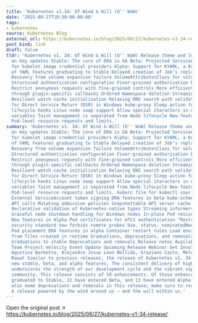 ```yaml
---
title: 'Kubernetes v1.34: Of Wind & Will (O'' WaW)'
date: '2025-08-27T10:30:00-08:00'
tags:
- kubernetes
source: Kubernetes Blog
external_url: https://kubernetes.io/blog/2025/08/27/kubernetes-v1-34-release/
post_kind: link
draft: false
tldr: 'Kubernetes v1. 34: Of Wind & Will (O'' WaW) Release theme and logo Spotlight
  on key updates Stable: The core of DRA is GA Beta: Projected ServiceAccount tokens
  for kubelet image credential providers Alpha: Support for KYAML, a Kubernetes dialect
  of YAML Features graduating to Stable Delayed creation of Job’s replacement Pods
  Recovery from volume expansion failure VolumeAttributesClass for volume modification
  Structured authentication configuration Finer-grained authorization based on selectors
  Restrict anonymous requests with fine-grained controls More efficient requeueing
  through plugin-specific callbacks Ordered Namespace deletion Streaming list responses
  Resilient watch cache initialization Relaxing DNS search path validation Support
  for Direct Service Return (DSR) in Windows kube-proxy Sleep action for Container
  lifecycle hooks Linux node swap support Allow special characters in environment
  variables Taint management is separated from Node lifecycle New features in Beta
  Pod-level resource requests and limits.'
summary: 'Kubernetes v1. 34: Of Wind & Will (O'' WaW) Release theme and logo Spotlight
  on key updates Stable: The core of DRA is GA Beta: Projected ServiceAccount tokens
  for kubelet image credential providers Alpha: Support for KYAML, a Kubernetes dialect
  of YAML Features graduating to Stable Delayed creation of Job’s replacement Pods
  Recovery from volume expansion failure VolumeAttributesClass for volume modification
  Structured authentication configuration Finer-grained authorization based on selectors
  Restrict anonymous requests with fine-grained controls More efficient requeueing
  through plugin-specific callbacks Ordered Namespace deletion Streaming list responses
  Resilient watch cache initialization Relaxing DNS search path validation Support
  for Direct Service Return (DSR) in Windows kube-proxy Sleep action for Container
  lifecycle hooks Linux node swap support Allow special characters in environment
  variables Taint management is separated from Node lifecycle New features in Beta
  Pod-level resource requests and limits. kuberc file for kubectl user preferences
  External ServiceAccount token signing DRA features in beta kube-scheduler non-blocking
  API calls Mutating admission policies Snapshottable API server cache Tooling for
  declarative validation of Kubernetes-native types Streaming informers for list requests
  Graceful node shutdown handling for Windows nodes In-place Pod resize improvements
  New features in Alpha Pod certificates for mTLS authentication "Restricted" Pod
  security standard now forbids remote probes Use. status. nominatedNodeName to express
  Pod placement DRA features in alpha Container restart rules Load environment variables
  from files created in runtime Graduations, deprecations, and removals in v1. 34
  Graduations to stable Deprecations and removals Release notes Availability Release
  Team Project Velocity Event Update Upcoming Release Webinar Get Involved Editors:
  Agustina Barbetta, Alejandro Josue Leon Bellido, Graziano Casto, Melony Qin, Dipesh
  Rawat Similar to previous releases, the release of Kubernetes v1. 34 introduces
  new stable, beta, and alpha features. The consistent delivery of high-quality releases
  underscores the strength of our development cycle and the vibrant support from our
  community. This release consists of 58 enhancements. Of those enhancements, 23 have
  graduated to Stable, 22 have entered Beta, and 13 have entered Alpha. There are
  also some deprecations and removals in this release; make sure to read about those.
  A release powered by the wind around us — and the will within us.'
---
```

Open the original post ↗ https://kubernetes.io/blog/2025/08/27/kubernetes-v1-34-release/
